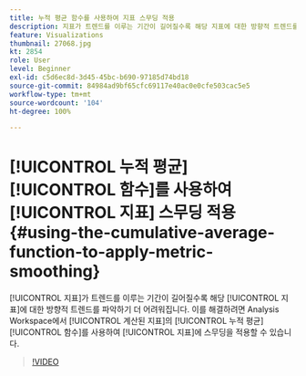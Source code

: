 ```yaml
---
title: 누적 평균 함수를 사용하여 지표 스무딩 적용
description: 지표가 트렌드를 이루는 기간이 길어질수록 해당 지표에 대한 방향적 트렌드를 파악하기 더 어려워집니다. 이를 해결하려면 Analysis Workspace에서 계산된 지표의 누적 평균 함수를 사용하여 지표에 스무딩을 적용할 수 있습니다.
feature: Visualizations
thumbnail: 27068.jpg
kt: 2854
role: User
level: Beginner
exl-id: c5d6ec8d-3d45-45bc-b690-97185d74bd18
source-git-commit: 84984ad9bf65cfc69117e40ac0e0cfe503cac5e5
workflow-type: tm+mt
source-wordcount: '104'
ht-degree: 100%

---
```


# [!UICONTROL 누적 평균] [!UICONTROL 함수]를 사용하여 [!UICONTROL 지표] 스무딩 적용 {#using-the-cumulative-average-function-to-apply-metric-smoothing}

[!UICONTROL 지표]가 트렌드를 이루는 기간이 길어질수록 해당 [!UICONTROL 지표]에 대한 방향적 트렌드를 파악하기 더 어려워집니다. 이를 해결하려면 Analysis Workspace에서 [!UICONTROL 계산된 지표]의 [!UICONTROL 누적 평균] [!UICONTROL 함수]를 사용하여 [!UICONTROL 지표]에 스무딩을 적용할 수 있습니다.

>[!VIDEO](https://video.tv.adobe.com/v/27068/?quality=12&learn=on)
